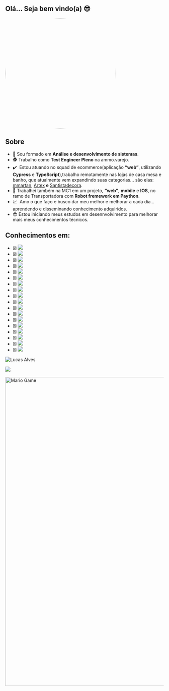 ## Olá... Seja bem vindo(a) 😎

<img style="border-radius: 50%;" src="https://user-images.githubusercontent.com/77105353/141194040-4aa9018a-c283-4ad7-a404-9fd76abd951d.jpeg" width=350px; >
                                                                                                                     
## Sobre 
- 👔 Sou formado em **Análise e desenvolvimento de sistemas**. 
- 🕵️ Trabalho como **Test Engineer Pleno** na ammo.varejo.
- ✔️  Estou atuando no squad de ecommerce(aplicação **“web”**, utilizando **Cypress** e **TypeScript**),trabalho remotamente nas lojas de casa mesa e banho, que atualmente vem expandindo suas categorias... são elas: [mmartan](https://mmartan.com.br/), [Artex](https://dev.artex.com.br/) **e** [Santistadecora](https://santistadecora.com.br/).
- 🚀  Trabalhei também na MC1 em um projeto, **“web”**, **mobile** e **IOS**, no ramo de Transportadora com **Robot fremework em Paython**.
- 📈  Amo o que faço e busco dar meu melhor e melhorar a cada dia... aprendendo e disseminando conhecimento adquiridos. 
- 😎 Estou iniciando meus estudos em desennvolvimento para melhorar mais meus conhecimentos técnicos.

## Conhecimentos em:
- [X] <img src="https://img.shields.io/badge/TypeScript-007ACC?style=for-the-badge&logo=typescript&logoColor=white">
- [X] <img src="https://img.shields.io/badge/JavaScript-323330?style=for-the-badge&logo=javascript&logoColor=F7DF1E">
- [X] <img src="https://img.shields.io/badge/Ruby-CC342D?style=for-the-badge&logo=ruby&logoColor=white">
- [X] <img src="https://img.shields.io/badge/npm-CB3837?style=for-the-badge&logo=npm&logoColor=white">
- [X] <img src="https://img.shields.io/badge/Yarn-2C8EBB?style=for-the-badge&logo=yarn&logoColor=white"> 
- [X] <img src="https://img.shields.io/badge/Markdown-000000?style=for-the-badge&logo=markdown&logoColor=white">
- [X] <img src="https://img.shields.io/badge/Linux-FCC624?style=for-the-badge&logo=linux&logoColor=black">
- [X] <img src="https://img.shields.io/badge/Android-3DDC84?style=for-the-badge&logo=android&logoColor=white">
- [X] <img src="https://img.shields.io/badge/iOS-000000?style=for-the-badge&logo=ios&logoColor=white"> 
- [X] <img src="https://img.shields.io/badge/Visual_Studio_Code-0078D4?style=for-the-badge&logo=visual%20studio%20code&logoColor=white"> 
- [X] <img src="https://img.shields.io/badge/eslint-3A33D1?style=for-the-badge&logo=eslint&logoColor=white">
- [X] <img src="https://img.shields.io/badge/Git-F05032?style=for-the-badge&logo=git&logoColor=white">
- [X] <img src="https://img.shields.io/badge/Postman-FF6C37?style=for-the-badge&logo=Postman&logoColor=white">
- [X] <img src="https://img.shields.io/badge/Selenium-43B02A?style=for-the-badge&logo=Selenium&logoColor=white">
- [X] <img src="https://img.shields.io/badge/Cypress-17202C?style=for-the-badge&logo=cypress&logoColor=white">
- [X] <img src="https://img.shields.io/badge/Mocha-8D6748?style=for-the-badge&logo=Mocha&logoColor=white">
- [X] <img src="https://img.shields.io/badge/Jira-0052CC?style=for-the-badge&logo=Jira&logoColor=white">
- [X] <img src="https://img.shields.io/badge/Amazon_AWS-232F3E?style=for-the-badge&logo=amazon-aws&logoColor=white">

![Lucas Alves](https://github-readme-stats.vercel.app/api?username=LucassAllves&show_icons=true&theme=tokyonight)

<a href="https://github.com/TheDudeThatCode">
  <img align="center" src="https://github-readme-stats.vercel.app/api/top-langs/?username=LucassAllves" />
</a><br>

<br>

<img src="https://user-images.githubusercontent.com/77105353/141351429-af2beecb-6821-4f27-a091-028a95215463.gif" alt="Mario Game" width="980">

<br>





